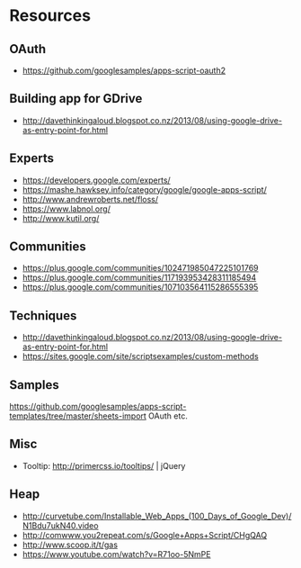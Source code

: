 # Resources

## OAuth
 * https://github.com/googlesamples/apps-script-oauth2
  
## Building app for GDrive
 * http://davethinkingaloud.blogspot.co.nz/2013/08/using-google-drive-as-entry-point-for.html

## Experts
 * https://developers.google.com/experts/
 * https://mashe.hawksey.info/category/google/google-apps-script/
 * http://www.andrewroberts.net/floss/
 * https://www.labnol.org/
 * http://www.kutil.org/

## Communities
 * https://plus.google.com/communities/102471985047225101769
 * https://plus.google.com/communities/117193953428311185494
 * https://plus.google.com/communities/107103564115286555395

## Techniques
 * http://davethinkingaloud.blogspot.co.nz/2013/08/using-google-drive-as-entry-point-for.html
 * https://sites.google.com/site/scriptsexamples/custom-methods

## Samples
https://github.com/googlesamples/apps-script-templates/tree/master/sheets-import OAuth etc.

## Misc
 * Tooltip: http://primercss.io/tooltips/ | jQuery

## Heap
 * http://curvetube.com/Installable_Web_Apps_(100_Days_of_Google_Dev)/N1Bdu7ukN40.video
 * http://comwww.you2repeat.com/s/Google+Apps+Script/CHgQAQ
 * http://www.scoop.it/t/gas
 * https://www.youtube.com/watch?v=R71oo-5NmPE